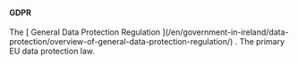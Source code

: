 ####  GDPR

The [ General Data Protection Regulation ](/en/government-in-ireland/data-
protection/overview-of-general-data-protection-regulation/) . The primary EU
data protection law.
